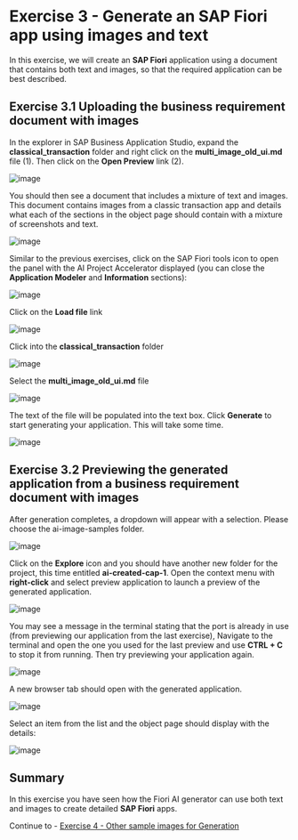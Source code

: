 #  Exercise 3 - Generate an SAP Fiori app using images and text


In this exercise, we will create an **SAP Fiori** application using a document that contains both text and images, so that the required application can be best described.


## Exercise 3.1 Uploading the business requirement document with images

In the explorer in SAP Business Application Studio, expand the **classical_transaction** folder and right click on the **multi_image_old_ui.md** file (1).  Then click on the **Open Preview** link (2).

![image](ex3img1.png)

You should then see a document that includes a mixture of text and images.  This document contains images from a classic transaction app and details what each of the sections in the object page should contain with a mixture of screenshots and text.

![image](ex3img2.png)

Similar to the previous exercises, click on the SAP Fiori tools icon to open the panel with the AI Project Accelerator displayed (you can close the **Application Modeler** and **Information** sections):

![image](ex3img3.png)

Click on the **Load file** link

![image](ex3img4.png)

Click into the **classical_transaction** folder

![image](ex3img5.png)

Select the **multi_image_old_ui.md** file

![image](ex3img6.png)

The text of the file will be populated into the text box.  Click **Generate** to start generating your application.  This will take some time.

![image](ex3img7.png)

## Exercise 3.2 Previewing the generated application from a business requirement document with images

After generation completes, a dropdown will appear with a selection. Please choose the ai-image-samples folder.

![image](ex3img8.png)

Click on the **Explore** icon and you should have another new folder for the project, this time entitled **ai-created-cap-1**. Open the context menu with **right-click** and select preview application to launch a preview of the generated application.

![image](ex3img9.png)

You may see a message in the terminal stating that the port is already in use (from previewing our application from the last exercise), Navigate to the terminal and open the one you used for the last preview and use **CTRL + C** to stop it from running. Then try previewing your application again.

![image](ex3img10.png)

A new browser tab should open with the generated application. <br>

![image](ex3img11.png)

Select an item from the list and the object page should display with the details:

![image](ex3img12.png)

## Summary

In this exercise you have seen how the Fiori AI generator can use both text and images to create detailed **SAP Fiori** apps.

Continue to - [Exercise 4 - Other sample images for Generation](../ex4/README.md)
